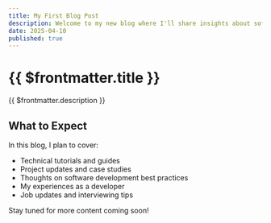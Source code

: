 ```yaml
---
title: My First Blog Post
description: Welcome to my new blog where I'll share insights about software development and my journey
date: 2025-04-10
published: true
---
```


# {{ $frontmatter.title }}

{{ $frontmatter.description }}

## What to Expect

In this blog, I plan to cover:

- Technical tutorials and guides
- Project updates and case studies
- Thoughts on software development best practices
- My experiences as a developer
- Job updates and interviewing tips

Stay tuned for more content coming soon!
